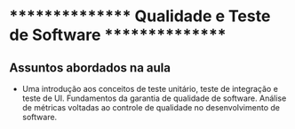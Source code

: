 # ************** Qualidade e Teste de Software **************

## Assuntos abordados na aula

- Uma introdução aos conceitos de teste unitário, teste de integração e teste de UI. Fundamentos da garantia de qualidade de software. Análise de métricas voltadas ao controle de qualidade no desenvolvimento de software.
